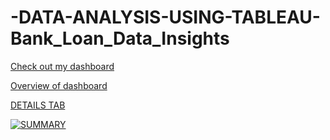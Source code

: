 # -DATA-ANALYSIS-USING-TABLEAU-Bank_Loan_Data_Insights

[Check out my dashboard](https://public.tableau.com/views/BankLoanDataAnalysis_17221509948240/SUMMARY?:language=en-US&:sid=&:redirect=auth&:display_count=n&:origin=viz_share_link)


[Overview of dashboard](https://public.tableau.com/shared/MJ8JT4J9C?:display_count=n&:origin=viz_share_link)


[DETAILS TAB](https://public.tableau.com/views/BankLoanDataAnalysisDETAILSTAB/DETAILS?:language=en-US&:sid=&:redirect=auth&:display_count=n&:origin=viz_share_link)


<div class='tableauPlaceholder' id='viz1722171631407' style='position: relative'><noscript><a href='#'><img alt='SUMMARY ' src='https:&#47;&#47;public.tableau.com&#47;static&#47;images&#47;Ba&#47;BankLoanDataAnalysis_17221509948240&#47;SUMMARY&#47;1_rss.png' style='border: none' /></a></noscript><object class='tableauViz'  style='display:none;'><param name='host_url' value='https%3A%2F%2Fpublic.tableau.com%2F' /> <param name='embed_code_version' value='3' /> <param name='site_root' value='' /><param name='name' value='BankLoanDataAnalysis_17221509948240&#47;SUMMARY' /><param name='tabs' value='no' /><param name='toolbar' value='yes' /><param name='static_image' value='https:&#47;&#47;public.tableau.com&#47;static&#47;images&#47;Ba&#47;BankLoanDataAnalysis_17221509948240&#47;SUMMARY&#47;1.png' /> <param name='animate_transition' value='yes' /><param name='display_static_image' value='yes' /><param name='display_spinner' value='yes' /><param name='display_overlay' value='yes' /><param name='display_count' value='yes' /><param name='language' value='en-US' /></object></div>                <script type='text/javascript'>                    var divElement = document.getElementById('viz1722171631407');                    var vizElement = divElement.getElementsByTagName('object')[0];                    if ( divElement.offsetWidth > 800 ) { vizElement.style.width='1600px';vizElement.style.height='927px';} else if ( divElement.offsetWidth > 500 ) { vizElement.style.width='1600px';vizElement.style.height='927px';} else { vizElement.style.width='100%';vizElement.style.height='3827px';}                     var scriptElement = document.createElement('script');                    scriptElement.src = 'https://public.tableau.com/javascripts/api/viz_v1.js';                    vizElement.parentNode.insertBefore(scriptElement, vizElement);                </script>
